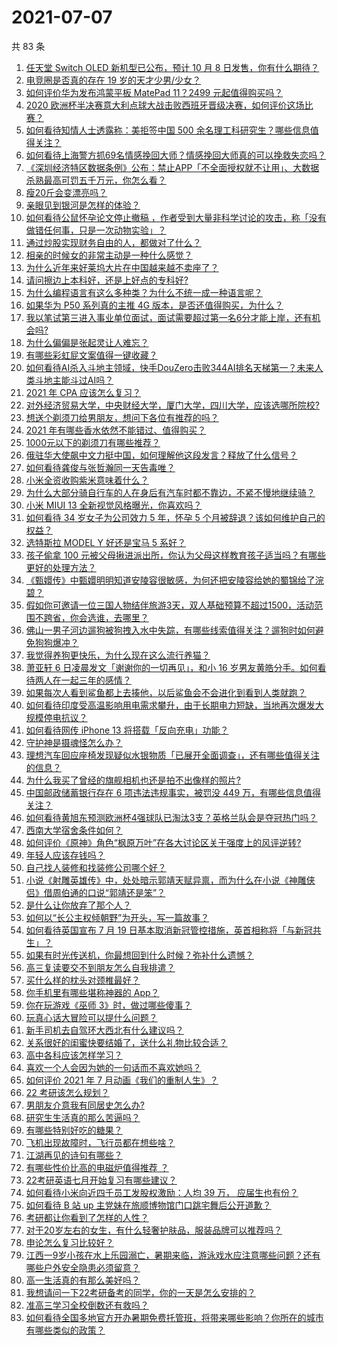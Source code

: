 # 2021-07-07

共 83 条

<!-- BEGIN -->
<!-- 最后更新时间 Wed Jul 07 2021 10:17:00 GMT+0800 (China Standard Time) -->

1. [任天堂 Switch OLED 新机型已公布，预计 10 月 8
   日发售，你有什么期待？](https://www.zhihu.com/question/470508101)
2. [电竞圈是否真的存在 19 岁的天才少男/少女？](https://www.zhihu.com/question/468717638)
3. [如何评价华为发布鸿蒙平板 MatePad 11？2499
   元起值得购买吗？](https://www.zhihu.com/question/470432841)
4. [2020
   欧洲杯半决赛意大利点球大战击败西班牙晋级决赛，如何评价这场比赛？](https://www.zhihu.com/question/470559709)
5. [如何看待知情人士透露称：美拒签中国 500
   余名理工科研究生？哪些信息值得关注？](https://www.zhihu.com/question/470412737)
6. [如何看待上海警方抓69名情感挽回大师？情感挽回大师真的可以挽救失恋吗？](https://www.zhihu.com/question/470420822)
7. [《深圳经济特区数据条例》公布：禁止APP「不全面授权就不让用」、大数据杀熟最高可罚五千万元，你怎么看？](https://www.zhihu.com/question/470388378)
8. [瘦20斤会变漂亮吗？](https://www.zhihu.com/question/392591592)
9. [亲眼见到银河是怎样的体验？](https://www.zhihu.com/question/469139163)
10. [如何看待公鼠怀孕论文停止撤稿
    ，作者受到大量非科学讨论的攻击，称「没有做错任何事，只是一次动物实验」？](https://www.zhihu.com/question/470229957)
11. [通过炒股实现财务自由的人，都做对了什么？](https://www.zhihu.com/question/463163458)
12. [相亲的时候女的非常主动是一种什么感觉？](https://www.zhihu.com/question/266053826)
13. [为什么近年来好莱坞大片在中国越来越不卖座了？](https://www.zhihu.com/question/268982964)
14. [请问擦边上本科好，还是上好点的专科好?](https://www.zhihu.com/question/465110186)
15. [为什么编程语言有这么多种类？为什么不统一成一种语言呢？](https://www.zhihu.com/question/23026542)
16. [如果华为 P50 系列真的主推 4G
    版本，是否还值得购买，为什么？](https://www.zhihu.com/question/470135398)
17. [我以笔试第三进入事业单位面试，面试需要超过第一名6分才能上岸，还有机会吗?](https://www.zhihu.com/question/423877129)
18. [为什么偏偏是张起灵让人难忘？](https://www.zhihu.com/question/464377760)
19. [有哪些彩虹屁文案值得一键收藏？](https://www.zhihu.com/question/469777697)
20. [如何看待AI杀入斗地主领域，快手DouZero击败344AI排名天梯第一？未来人类斗地主能斗过AI吗？](https://www.zhihu.com/question/470431274)
21. [2021 年 CPA 应该怎么复习？](https://www.zhihu.com/question/425225784)
22. [对外经济贸易大学，中央财经大学，厦门大学，四川大学，应该选哪所院校?](https://www.zhihu.com/question/467683333)
23. [想送个剃须刀给男朋友，想问下各位有推荐的吗？](https://www.zhihu.com/question/306793576)
24. [2021 年有哪些香水依然不能错过、值得购买？](https://www.zhihu.com/question/438452791)
25. [1000元以下的剃须刀有哪些推荐？](https://www.zhihu.com/question/46555113)
26. [俄驻华大使飙中文力挺中国，如何理解他这段发言？释放了什么信号？](https://www.zhihu.com/question/470377945)
27. [如何看待龚俊与张哲瀚同一天告毒唯？](https://www.zhihu.com/question/470431847)
28. [小米全资收购紫米意味着什么？](https://www.zhihu.com/question/470091421)
29. [为什么大部分骑自行车的人在身后有汽车时都不靠边，不紧不慢地继续骑？](https://www.zhihu.com/question/348195449)
30. [小米 MIUI 13 全新视觉风格曝光，你喜欢吗？](https://www.zhihu.com/question/466812715)
31. [如何看待 34 岁女子为公司效力 5 年，怀孕 5
    个月被辞退？该如何维护自己的权益？](https://www.zhihu.com/question/470346433)
32. [选特斯拉 MODEL Y 好还是宝马 5 系好？](https://www.zhihu.com/question/398893012)
33. [孩子偷拿 100
    元被父母揪进派出所，你认为父母这样教育孩子适当吗？有哪些更好的处理方法？](https://www.zhihu.com/question/470336455)
34. [《甄嬛传》中甄嬛明明知道安陵容很敏感，为何还把安陵容给她的蜀锦给了浣碧？](https://www.zhihu.com/question/325114276)
35. [假如你可邀请一位三国人物结伴旅游3天，双人基础预算不超过1500，活动范围不跨省，你会选谁，去哪里？](https://www.zhihu.com/question/470158957)
36. [佛山一男子河边遛狗被狗拽入水中失踪，有哪些线索值得关注？遛狗时如何避免狗狗爆冲？](https://www.zhihu.com/question/470186017)
37. [我觉得养狗更快乐，为什么现在这么流行养猫？](https://www.zhihu.com/question/460463800)
38. [萧亚轩 6 日凌晨发文「谢谢你的一切再见」，和小 16
    岁男友黄皓分手。如何看待两人在一起三年的感情？](https://www.zhihu.com/question/470346487)
39. [如果每次人看到鲨鱼都上去揍他，以后鲨鱼会不会进化到看到人类就跑？](https://www.zhihu.com/question/469388304)
40. [如何看待印度受高温影响用电需求攀升，由于长期电力短缺，当地再次爆发大规模停电抗议？](https://www.zhihu.com/question/469940844)
41. [如何看待网传 iPhone 13 将搭载「反向充电」功能？](https://www.zhihu.com/question/470137767)
42. [守护神是摄魂怪怎么办？](https://www.zhihu.com/question/467796681)
43. [理想汽车回应座椅发现疑似水银物质「已展开全面调查」，还有哪些值得关注的信息？](https://www.zhihu.com/question/470160887)
44. [为什么我买了曾经的旗舰相机也还是拍不出像样的照片?](https://www.zhihu.com/question/464010264)
45. [中国邮政储蓄银行存在 6 项违法违规事实，被罚没 449
    万，有哪些信息值得关注？](https://www.zhihu.com/question/470180715)
46. [如何看待黄旭东预测欧洲杯4强球队已淘汰3支？英格兰队会是夺冠热门吗？](https://www.zhihu.com/question/470180410)
47. [西南大学宿舍条件如何？](https://www.zhihu.com/question/46336332)
48. [如何评价《原神》角色“枫原万叶”在各大讨论区关于强度上的风评逆转?](https://www.zhihu.com/question/469861920)
49. [年轻人应该存钱吗？](https://www.zhihu.com/question/469208385)
50. [自己找人装修和找装修公司哪个好？](https://www.zhihu.com/question/342779357)
51. [小说《射雕英雄传》中，处处暗示郭靖天赋异禀，而为什么在小说《神雕侠侣》借周伯通的口说“郭靖还是笨”？](https://www.zhihu.com/question/469671460)
52. [是什么让你放弃了那个人？](https://www.zhihu.com/question/466005898)
53. [如何以“长公主权倾朝野”为开头，写一篇故事？](https://www.zhihu.com/question/402010747)
54. [如何看待英国宣布 7 月 19
    日基本取消新冠管控措施，英首相称将「与新冠共生」？](https://www.zhihu.com/question/470344047)
55. [如果有时光传送机，你最想回到什么时候？弥补什么遗憾？](https://www.zhihu.com/question/468426099)
56. [高三复读要交不到朋友怎么自我排遣？](https://www.zhihu.com/question/468584176)
57. [买什么样的枕头对颈椎最好？](https://www.zhihu.com/question/19581913)
58. [你手机里有哪些堪称神器的 App？](https://www.zhihu.com/question/52060765)
59. [你在玩游戏《巫师 3》时，做过哪些傻事？](https://www.zhihu.com/question/454236368)
60. [玩真心话大冒险可以提什么问题？](https://www.zhihu.com/question/294716319)
61. [新手司机去自驾环大西北有什么建议吗？](https://www.zhihu.com/question/467242045)
62. [关系很好的闺蜜快要结婚了，送什么礼物比较合适？](https://www.zhihu.com/question/313102660)
63. [高中各科应该怎样学习？](https://www.zhihu.com/question/20322752)
64. [喜欢一个人会因为她的一句话而不喜欢她吗？](https://www.zhihu.com/question/410747789)
65. [如何评价 2021 年 7 月动画《我们的重制人生》？](https://www.zhihu.com/question/467205569)
66. [22 考研该怎么规划？](https://www.zhihu.com/question/394099769)
67. [男朋友介意我有同居史怎么办?](https://www.zhihu.com/question/465458023)
68. [研究生生活真的那么苦逼吗？](https://www.zhihu.com/question/379267365)
69. [有哪些特别好吃的糖果？](https://www.zhihu.com/question/22631051)
70. [飞机出现故障时，飞行员都在想些啥？](https://www.zhihu.com/question/321094762)
71. [江湖再见的诗句有哪些？](https://www.zhihu.com/question/463456251)
72. [有哪些性价比高的电磁炉值得推荐 ？](https://www.zhihu.com/question/266022777)
73. [22考研英语七月开始复习有哪些建议？](https://www.zhihu.com/question/470349332)
74. [如何看待小米向近四千员工发股权激励：人均 39 万，
    应届生也有份？](https://www.zhihu.com/question/469594067)
75. [如何看待 B 站 up 主党妹在旅顺博物馆门口跳宅舞后公开道歉？](https://www.zhihu.com/question/469738970)
76. [考研都让你看到了怎样的人性？](https://www.zhihu.com/question/348014746)
77. [对于20岁左右的女生，有什么轻奢护肤品，服装品牌可以推荐吗？](https://www.zhihu.com/question/26749750)
78. [申论怎么复习比较好？](https://www.zhihu.com/question/364463392)
79. [江西一9岁小孩在水上乐园溺亡，暑期来临，游泳戏水应注意哪些问题？还有哪些户外安全隐患必须留意？](https://www.zhihu.com/question/470102221)
80. [高一生活真的有那么美好吗？](https://www.zhihu.com/question/412925978)
81. [我想请问一下22考研备考的同学，你的一天是怎么安排的？](https://www.zhihu.com/question/469051601)
82. [准高三学习全校倒数还有救吗？](https://www.zhihu.com/question/469983391)
83. [如何看待全国多地官方开办暑期免费托管班，将带来哪些影响？你所在的城市有哪些类似的政策？](https://www.zhihu.com/question/469495664)

<!-- END -->
